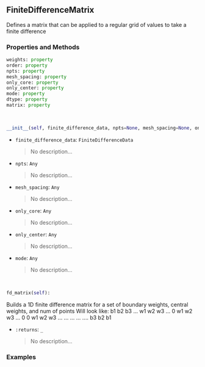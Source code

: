 ## <a id="McUtils.Zachary.FiniteDifferenceFunction.FiniteDifferenceMatrix">FiniteDifferenceMatrix</a>
Defines a matrix that can be applied to a regular grid of values to take a finite difference

### Properties and Methods
```python
weights: property
order: property
npts: property
mesh_spacing: property
only_core: property
only_center: property
mode: property
dtype: property
matrix: property
```
<a id="McUtils.Zachary.FiniteDifferenceFunction.FiniteDifferenceMatrix.__init__">&nbsp;</a>
```python
__init__(self, finite_difference_data, npts=None, mesh_spacing=None, only_core=False, only_center=False, mode='sparse', dtype='float64'): 
```

- `finite_difference_data`: `FiniteDifferenceData`
    >No description...
- `npts`: `Any`
    >No description...
- `mesh_spacing`: `Any`
    >No description...
- `only_core`: `Any`
    >No description...
- `only_center`: `Any`
    >No description...
- `mode`: `Any`
    >No description...

<a id="McUtils.Zachary.FiniteDifferenceFunction.FiniteDifferenceMatrix.fd_matrix">&nbsp;</a>
```python
fd_matrix(self): 
```
Builds a 1D finite difference matrix for a set of boundary weights, central weights, and num of points
        Will look like:
            b1 b2 b3 ...
            w1 w2 w3 ...
            0  w1 w2 w3 ...
            0  0  w1 w2 w3 ...
                 ...
                 ...
                 ...
                    .... b3 b2 b1
- `:returns`: `_`
    >No description...

### Examples
